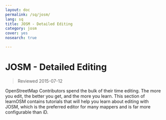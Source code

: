 ```yaml
---
layout: doc
permalink: /sq/josm/
lang: sq
title: JOSM - Detailed Editing
category: josm
cover: yes
nosearch: true

---
```


JOSM - Detailed Editing
================

> Reviewed 2015-07-12

OpenStreetMap Contributors spend the bulk of their time editing. The more you edit, the better you get, and the more you learn. This section of learnOSM contains tutorials that will help you learn about editing with JOSM, which is the preferred editor for many mappers and is far more configurable than iD.